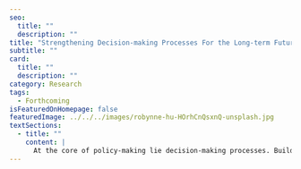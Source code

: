```yaml
---
seo:
  title: ""
  description: ""
title: "Strengthening Decision-making Processes For the Long-term Future"
subtitle: ""
card:
  title: ""
  description: ""
category: Research
tags:
  - Forthcoming
isFeaturedOnHomepage: false
featuredImage: ../../../images/robynne-hu-HOrhCnQsxnQ-unsplash.jpg
textSections:
  - title: ""
    content: |
      At the core of policy-making lie decision-making processes. Building on our previous work, we delve into ways to facilitate them to benefit long-term resilience. Decision-making has a number of correlates, such as judgement, behaviour, emotion, cognition and social cues. We synthesise different bodies of literature that have provided insight into how these correlates can be understood, handled and improved. First, we synthesise the characteristics of decision-making in policy contexts and, in particular, why they are different from average situations. We provide an account of the characteristics of policy problems, as well as the particular challenges of long-term policy problems, such as moral uncertainty and slow feedback loops. Second, we build on findings in political neuroscience and behavioural public policy to explain why decision-making tends to be short-termist. Third, based on the above, we provide guidance for decision-making support: we advocate moving away from prioritizing the supply of information and towards focusing on information processing instead, switching from individual to collective support and privileging tools for complex problem-solving over nudging; and provide recent evidence on the usefulness of practical strategies to support decision-making in policy contexts in particular. Fourth, we explain how to select strategies as a function of the context and the evaluation thereof.
---
```

